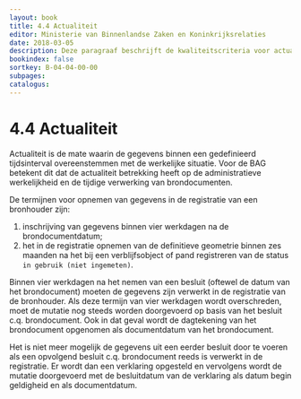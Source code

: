```yaml
---
layout: book
title: 4.4 Actualiteit
editor: Ministerie van Binnenlandse Zaken en Koninkrijksrelaties
date: 2018-03-05
description: Deze paragraaf beschrijft de kwaliteitscriteria voor actualiteit.
bookindex: false
sortkey: B-04-04-00-00
subpages:
catalogus:
---
```


# 4.4 Actualiteit

Actualiteit is de mate waarin de gegevens binnen een gedefinieerd tijdsinterval overeenstemmen met de werkelijke situatie. Voor de BAG betekent dit dat de actualiteit betrekking heeft op de administratieve werkelijkheid en de tijdige verwerking van brondocumenten.

De termijnen voor opnemen van gegevens in de registratie van een bronhouder zijn:

1. inschrijving van gegevens binnen vier werkdagen na de brondocumentdatum;
2. het in de registratie opnemen van de definitieve geometrie binnen zes maanden na het bij een verblijfsobject of pand registreren van de status `in gebruik (niet ingemeten)`.

Binnen vier werkdagen na het nemen van een besluit (oftewel de datum van het brondocument) moeten de gegevens zijn verwerkt in de registratie van de bronhouder. Als deze termijn van vier werkdagen wordt overschreden, moet de mutatie nog steeds worden doorgevoerd op basis van het besluit c.q. brondocument. Ook in dat geval wordt de dagtekening van het brondocument opgenomen als documentdatum van het brondocument.

Het is niet meer mogelijk de gegevens uit een eerder besluit door te voeren als een opvolgend besluit c.q. brondocument reeds is verwerkt in de registratie. Er wordt dan een verklaring opgesteld en vervolgens wordt de mutatie doorgevoerd met de besluitdatum van de verklaring als datum begin geldigheid en als documentdatum.

